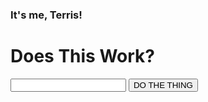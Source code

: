 ### It's me, Terris!

<h1>Does This Work?</h1>
<form onSubmit="console.log('Terris!')"}>
  <input type="password" name="the secret is" />
  <button type="submit">DO THE THING</button>
</form>
